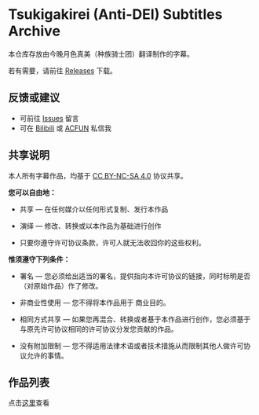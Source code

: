 # Tsukigakirei (Anti-DEI) Subtitles Archive
本仓库存放由今晚月色真美（种族骑士团）翻译制作的字幕。

若有需要，请前往 [Releases]() 下载。


## 反馈或建议
* 可前往 [Issues](https://github.com/KneegrowKiller/Subtitles/issues) 留言
* 可在 [Bilibili](https://space.bilibili.com/4383717) 或 [ACFUN](https://www.acfun.cn/u/11840190) 私信我


## 共享说明
本人所有字幕作品，均基于 [CC BY-NC-SA 4.0](https://creativecommons.org/licenses/by-nc-sa/4.0/) 协议共享。

**您可以自由地：**
 
* 共享 — 在任何媒介以任何形式复制、发行本作品
  
* 演绎 — 修改、转换或以本作品为基础进行创作

* 只要你遵守许可协议条款，许可人就无法收回你的这些权利。

**惟须遵守下列条件：**

* 署名 — 您必须给出适当的署名，提供指向本许可协议的链接，同时标明是否（对原始作品）作了修改。

* 非商业性使用 — 您不得将本作品用于 商业目的。

* 相同方式共享 — 如果您再混合、转换或者基于本作品进行创作，您必须基于与原先许可协议相同的许可协议分发您贡献的作品。

* 没有附加限制 — 您不得适用法律术语或者技术措施从而限制其他人做许可协议允许的事情。

## 作品列表
点击[这里]()查看
